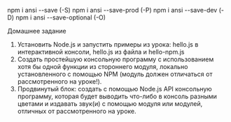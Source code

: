 npm i ansi --save (-S)
npm i ansi --save-prod (-P)
npm i ansi --save-dev (-D)
npm i ansi --save-optional (-O)


Домашнее задание
1) Установить Node.js и запустить примеры из урока: hello.js в
интерактивной консоли, hello.js из файла и hello-npm.js
2) Создать простейшую консольную программу с использованием хотя
бы одной функции из стороннего модуля, локально установленного
с помощью NPM (модуль должен отличаться от рассмотренного на
уроке!).
3) Продвинутый блок: создать с помощью Node.js API консольную
программу, которая будет выводить что-либо в консоль разными
цветами и издавать звук(и) с помощью модуля или модулей,
отличных от рассмотренного на уроке.


